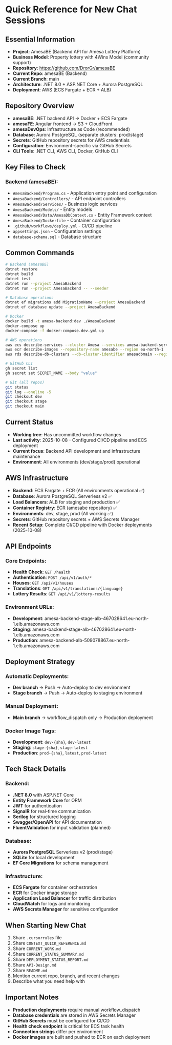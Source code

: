 # Quick Reference for New Chat Sessions

## Essential Information
- **Project**: AmesaBE (Backend API for Amesa Lottery Platform)
- **Business Model**: Property lottery with 4Wins Model (community support)
- **Repository**: https://github.com/DrorGr/amesaBE
- **Current Repo**: amesaBE (Backend)
- **Current Branch**: main
- **Architecture**: .NET 8.0 + ASP.NET Core + Aurora PostgreSQL
- **Deployment**: AWS (ECS Fargate + ECR + ALB)

## Repository Overview
- **amesaBE**: .NET backend API → Docker + ECS Fargate
- **amesaFE**: Angular frontend → S3 + CloudFront
- **amesaDevOps**: Infrastructure as Code (recommended)
- **Database**: Aurora PostgreSQL (separate clusters: prod/stage)
- **Secrets**: GitHub repository secrets for AWS credentials
- **Configuration**: Environment-specific via GitHub Secrets
- **CLI Tools**: .NET CLI, AWS CLI, Docker, GitHub CLI

## Key Files to Check
### Backend (amesaBE):
- `AmesaBackend/Program.cs` - Application entry point and configuration
- `AmesaBackend/Controllers/` - API endpoint controllers
- `AmesaBackend/Services/` - Business logic services
- `AmesaBackend/Models/` - Entity models
- `AmesaBackend/Data/AmesaDbContext.cs` - Entity Framework context
- `AmesaBackend/Dockerfile` - Container configuration
- `.github/workflows/deploy.yml` - CI/CD pipeline
- `appsettings.json` - Configuration settings
- `database-schema.sql` - Database structure

## Common Commands
```bash
# Backend (amesaBE)
dotnet restore
dotnet build
dotnet test
dotnet run --project AmesaBackend
dotnet run --project AmesaBackend -- --seeder

# Database operations
dotnet ef migrations add MigrationName --project AmesaBackend
dotnet ef database update --project AmesaBackend

# Docker
docker build -t amesa-backend:dev ./AmesaBackend
docker-compose up
docker-compose -f docker-compose.dev.yml up

# AWS operations
aws ecs describe-services --cluster Amesa --services amesa-backend-service --region eu-north-1
aws ecr describe-images --repository-name amesabe --region eu-north-1
aws rds describe-db-clusters --db-cluster-identifier amesadbmain --region eu-north-1

# GitHub CLI
gh secret list
gh secret set SECRET_NAME --body "value"

# Git (all repos)
git status
git log --oneline -5
git checkout dev
git checkout stage
git checkout main
```

## Current Status
- **Working tree**: Has uncommitted workflow changes
- **Last activity**: 2025-10-08 - Configured CI/CD pipeline and ECS deployment
- **Current focus**: Backend API development and infrastructure maintenance
- **Environment**: All environments (dev/stage/prod) operational

## AWS Infrastructure
- **Backend**: ECS Fargate + ECR (All environments operational ✅)
- **Database**: Aurora PostgreSQL Serverless v2 ✅
- **Load Balancers**: ALB for staging and production ✅
- **Container Registry**: ECR (amesabe repository) ✅
- **Environments**: dev, stage, prod (All working ✅)
- **Secrets**: GitHub repository secrets + AWS Secrets Manager
- **Recent Setup**: Complete CI/CD pipeline with Docker deployments (2025-10-08)

## API Endpoints

### Core Endpoints:
- **Health Check**: `GET /health`
- **Authentication**: `POST /api/v1/auth/*`
- **Houses**: `GET /api/v1/houses`
- **Translations**: `GET /api/v1/translations/{language}`
- **Lottery Results**: `GET /api/v1/lottery-results`

### Environment URLs:
- **Development**: amesa-backend-stage-alb-467028641.eu-north-1.elb.amazonaws.com
- **Staging**: amesa-backend-stage-alb-467028641.eu-north-1.elb.amazonaws.com
- **Production**: amesa-backend-alb-509078867.eu-north-1.elb.amazonaws.com

## Deployment Strategy

### Automatic Deployments:
- **Dev branch** → Push → Auto-deploy to dev environment
- **Stage branch** → Push → Auto-deploy to staging environment

### Manual Deployment:
- **Main branch** → workflow_dispatch only → Production deployment

### Docker Image Tags:
- **Development**: `dev-{sha}`, `dev-latest`
- **Staging**: `stage-{sha}`, `stage-latest`
- **Production**: `prod-{sha}`, `latest`, `prod-latest`

## Tech Stack Details

### Backend:
- **.NET 8.0** with ASP.NET Core
- **Entity Framework Core** for ORM
- **JWT** for authentication
- **SignalR** for real-time communication
- **Serilog** for structured logging
- **Swagger/OpenAPI** for API documentation
- **FluentValidation** for input validation (planned)

### Database:
- **Aurora PostgreSQL** Serverless v2 (prod/stage)
- **SQLite** for local development
- **EF Core Migrations** for schema management

### Infrastructure:
- **ECS Fargate** for container orchestration
- **ECR** for Docker image storage
- **Application Load Balancer** for traffic distribution
- **CloudWatch** for logs and monitoring
- **AWS Secrets Manager** for sensitive configuration

## When Starting New Chat
1. Share `.cursorrules` file
2. Share `CONTEXT_QUICK_REFERENCE.md`
3. Share `CURRENT_WORK.md`
4. Share `CURRENT_STATUS_SUMMARY.md`
5. Share `DEPLOYMENT_STATUS_REPORT.md`
6. Share `API-Design.md`
7. Share `README.md`
8. Mention current repo, branch, and recent changes
9. Describe what you need help with

## Important Notes
- **Production deployments** require manual workflow_dispatch
- **Database credentials** are stored in AWS Secrets Manager
- **GitHub Secrets** must be configured for CI/CD
- **Health check endpoint** is critical for ECS task health
- **Connection strings** differ per environment
- **Docker images** are built and pushed to ECR on each deployment

